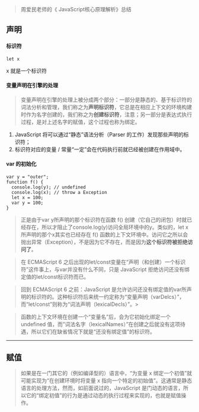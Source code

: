 > 周爱民老师的《 JavaScript核心原理解析》总结


## 声明
#### 标识符
```
let x
```
x 就是一个标识符

#### 变量声明在引擎的处理
> 变量声明在引擎的处理上被分成两个部分：一部分是静态的、基于标识符的词法分析和管理，我们称之为<strong>声明标识符</strong>，它总是在相应上下文的环境构建时作为名字创建的，我们称之为<strong>创建标识符</strong>，注意；另一部分是表达式执行过程，是对上述名字的赋值，这个过程也称为绑定。
1. JavaScript 将可以通过“静态”语法分析（Parser 的工作）发现那些声明的标识符；
2. 标识符对应的变量 / 常量“一定”会在代码执行前就已经被创建在作用域中。

#### var 的初始化
```
var y = "outer";
function f() {
  console.log(y); // undefined
  console.log(x); // throw a Exception
  let x = 100;
  var y = 100;
}
```
> 正是由于var y所声明的那个标识符在函数 f() 创建（它自己的闭包）时就已经存在，所以才阻止了console.log(y)访问全局环境中的y。类似的，let x所声明的那个x其实也已经存在 f() 函数的上下文环境中。访问它之所以会抛出异常（Exception），不是因为它不存在，而是因为<strong>这个标识符被拒绝访问了</strong>。

> 在 ECMAScript 6 之后出现的let/const变量在“声明（和创建）一个标识符”这件事上，与var并没有什么不同，只是 JavaScript 拒绝访问还没有绑定值的let/const标识符而已。

> 回到 ECMAScript 6 之前：JavaScript 是允许访问还没有绑定值的var所声明的标识符的。这种标识符后来统一约定称为“变量声明（varDelcs）”，而“let/const”则称为“词法声明（lexicalDecls）”。>

> 函数的上下文环境在创建一个“变量名”后，会为它初始化绑定一个 undefined 值，而”词法名字（lexicalNames）”在创建之后就没有这项待遇，所以它们在缺省情况下就是“还没有绑定值”的标识符。


---
## 赋值
> 如果是在一门其它的（例如编译型的）语言中，“为变量 x 绑定一个初值”就可能实现为“在创建环境时将变量 x 指向一个特定的初始值”。这通常是静态语言的处理方法，然而，如前面说过的，JavaScript 是门动态的语言，所以它的“绑定初值”的行为是通过动态的执行过程来实现的，也就是赋值操作。


